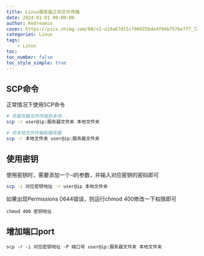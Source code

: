 ```yaml
---
title: Linux服务器之间文件传输
date: 2024-01-01 00:00:00
author: Kedreamix
cover: https://picx.zhimg.com/80/v2-a1da67d15cf06025bde4f94b757be7f7_720w.png
categories: Linux
tags:
    - Linux
toc:
toc_number: false
toc_style_simple: true
---
```


## SCP命令

正常情况下使用SCP命令
```bash
# 将服务器文件传输到本地
scp -r user@ip:服务器文件夹 本地文件夹
```
```bash
# 将本地文件传输到服务器
scp -r 本地文件夹 user@ip:服务器文件夹
```
## 使用密钥
使用密钥时，需要添加一个-i的参数，并输入对应密钥的密码即可
```bash
scp -i 对应密钥地址 -r user@ip 本地文件夹
```
如果出现Permissions 0644错误，则运行chmod 400修改一下权限即可
```
chmod 400 密钥地址
```
## 增加端口port
```
scp -r -i 对应密钥地址 -P 端口号 user@ip:服务器文件夹 本地文件夹
```
